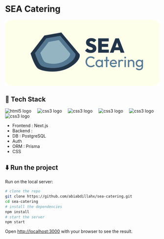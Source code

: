 # SEA Catering
[![Logo banner](./docs/logo.png)](https://github.com)

## 🚀 Tech Stack
<div align="left">
  <a href"#"><img src="https://skillicons.dev/icons?i=next" height="40" alt="html5 logo"  /></a>
  <img width="12" />
  <img src="https://skillicons.dev/icons?i=js" height="40" alt="css3 logo"  />
  <img width="12" />
  <img src="https://skillicons.dev/icons?i=tailwind" height="40" alt="css3 logo"  />
  <img width="12" />
  <img src="https://skillicons.dev/icons?i=prisma" height="40" alt="css3 logo"  />
  <img width="12" />
  <img src="https://skillicons.dev/icons?i=supabase" height="40" alt="css3 logo"  />
  <img width="12" />
  <img src="https://skillicons.dev/icons?i=react" height="40" alt="css3 logo"  />

- Frontend : Next.js
- Backend : 
- DB : PostgreSQL
- Auth
- ORM : Prisma
- CSS


## ⬇️ Run the project
Run on the local server:
```bash
# clone the repo 
git clone https://github.com/abiabdillahx/sea-catering.git
cd sea-catering
# install the dependencies
npm install
# start the server
npm start
```

Open [http://localhost:3000](http://localhost:3000) with your browser to see the result.
